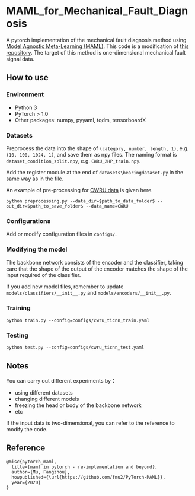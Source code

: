 # MAML_for_Mechanical_Fault_Diagnosis

A pytorch implementation of the mechanical fault diagnosis method using [Model Agnostic Meta-Learning (MAML)](https://arxiv.org/abs/1703.03400).
This code is a modification of [this repository](https://github.com/fmu2/PyTorch-MAML).
The target of this method is one-dimensional mechanical fault signal data. 



## How to use
### Environment
* Python 3
* PyTorch > 1.0
* Other packages: numpy, pyyaml, tqdm, tensorboardX

### Datasets
Preprocess the data into the shape of `(category, number, length, 1)`, e.g. `(10, 100, 1024, 1)`, and save them as npy files. 
The naming format is `dataset_condition_split.npy`, e.g. `CWRU_2HP_train.npy`.

Add the register module at the end of `datasets\bearingdataset.py` in the same way as in the file.

An example of pre-processing for [CWRU data](https://drive.google.com/file/d/1T5G6yEe8Fnv07jdgpHrWHHfu0xZwz_5k/view?usp=share_link) is given here.
```
python preprocessing.py --data_dir=$path_to_data_folder$ --out_dir=$path_to_save_folder$ --data_name=CWRU
```

### Configurations
Add or modify configuration files in `configs/`.


### Modifying the model
The backbone network consists of the encoder and the classifier, taking care that the shape of the output of the encoder matches the shape of the input required of the classifier.

If you add new model files, remember to update `models/classifiers/__init__.py` and `models/encoders/__init__.py`.

### Training
```
python train.py --config=configs/cwru_ticnn_train.yaml
```

### Testing
```
python test.py --config=configs/cwru_ticnn_test.yaml
```

## Notes

You can carry out different experiments by：
* using different datasets
* changing different models
* freezing the head or body of the backbone network
* etc

If the input data is two-dimensional, you can refer to the reference to modify the code.

## Reference
```
@misc{pytorch_maml,
  title={maml in pytorch - re-implementation and beyond},
  author={Mu, Fangzhou},
  howpublished={\url{https://github.com/fmu2/PyTorch-MAML}},
  year={2020}
}
```
